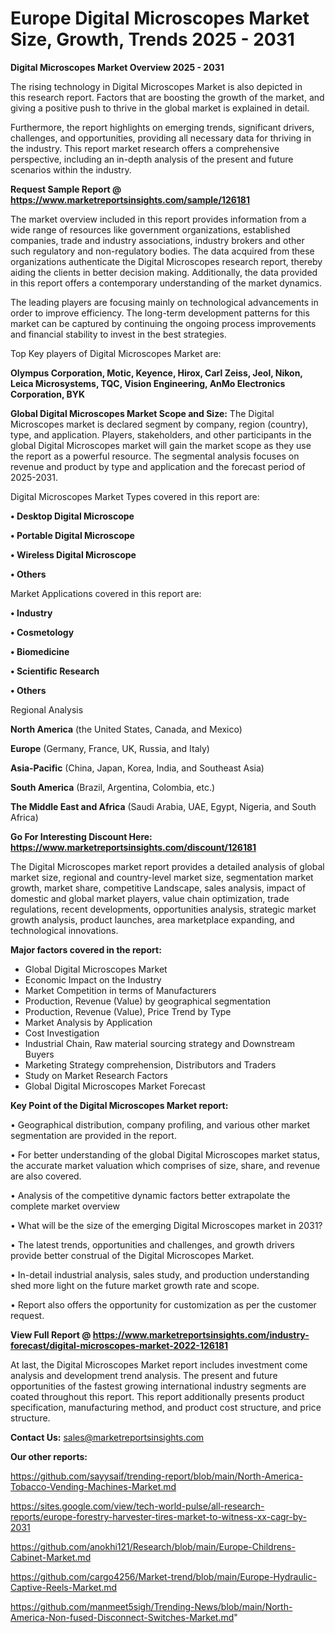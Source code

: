  # Europe Digital Microscopes Market Size, Growth, Trends 2025 - 2031

<Strong> Digital Microscopes Market Overview 2025 - 2031</strong>

The rising technology in Digital Microscopes Market is also depicted in this research report. Factors that are boosting the growth of the market, and giving a positive push to thrive in the global market is explained in detail.

Furthermore, the report highlights on emerging trends, significant drivers, challenges, and opportunities, providing all necessary data for thriving in the industry. This report market research offers a comprehensive perspective, including an in-depth analysis of the present and future scenarios within the industry.

<strong>Request Sample Report @ <a href=https://www.marketreportsinsights.com/sample/126181>https://www.marketreportsinsights.com/sample/126181</a></strong>

The market overview included in this report provides information from a wide range of resources like government organizations, established companies, trade and industry associations, industry brokers and other such regulatory and non-regulatory bodies. The data acquired from these organizations authenticate the Digital Microscopes research report, thereby aiding the clients in better decision making. Additionally, the data provided in this report offers a contemporary understanding of the market dynamics.

The leading players are focusing mainly on technological advancements in order to improve efficiency. The long-term development patterns for this market can be captured by continuing the ongoing process improvements and financial stability to invest in the best strategies.

Top Key players of Digital Microscopes Market are:

<strong>Olympus Corporation, Motic, Keyence, Hirox, Carl Zeiss, Jeol, Nikon, Leica Microsystems, TQC, Vision Engineering, AnMo Electronics Corporation, BYK</strong>

<strong><b>Global Digital Microscopes Market Scope and Size:</b></strong>
The Digital Microscopes market is declared segment by company, region (country), type, and application. Players, stakeholders, and other participants in the global Digital Microscopes market will gain the market scope as they use the report as a powerful resource. The segmental analysis focuses on revenue and product by type and application and the forecast period of 2025-2031.

Digital Microscopes Market Types covered in this report are:

<strong>• Desktop Digital Microscope 

• Portable Digital Microscope

• Wireless Digital Microscope 

• Others</strong>

Market Applications covered in this report are:

<strong>• Industry 

• Cosmetology

• Biomedicine

• Scientific Research 

• Others</strong> 

Regional Analysis

<strong>North America</strong> (the United States, Canada, and Mexico)

<strong>Europe</strong> (Germany, France, UK, Russia, and Italy)

<strong>Asia-Pacific</strong> (China, Japan, Korea, India, and Southeast Asia)

<strong>South America</strong> (Brazil, Argentina, Colombia, etc.)

<strong>The Middle East and Africa</strong> (Saudi Arabia, UAE, Egypt, Nigeria, and South Africa)

<strong>Go For Interesting Discount Here: <a href=https://www.marketreportsinsights.com/discount/126181>https://www.marketreportsinsights.com/discount/126181</a></strong>

The Digital Microscopes market report provides a detailed analysis of global market size, regional and country-level market size, segmentation market growth, market share, competitive Landscape, sales analysis, impact of domestic and global market players, value chain optimization, trade regulations, recent developments, opportunities analysis, strategic market growth analysis, product launches, area marketplace expanding, and technological innovations.

<strong><b>Major factors covered in the report:</b></strong>
<ul>
  <li>Global Digital Microscopes Market </li>
  <li>Economic Impact on the Industry</li>
  <li>Market Competition in terms of Manufacturers</li>
  <li>Production, Revenue (Value) by geographical segmentation</li>
  <li>Production, Revenue (Value), Price Trend by Type</li>
  <li>Market Analysis by Application</li>
  <li>Cost Investigation</li>
  <li>Industrial Chain, Raw material sourcing strategy and Downstream Buyers</li>
  <li>Marketing Strategy comprehension, Distributors and Traders</li>
  <li>Study on Market Research Factors</li>
  <li>Global Digital Microscopes Market Forecast</li>
</ul>

<strong><b>Key Point of the Digital Microscopes Market report:</b></strong>

• Geographical distribution, company profiling, and various other market segmentation are provided in the report.

• For better understanding of the global Digital Microscopes market status, the accurate market valuation which comprises of size, share, and revenue are also covered.

• Analysis of the competitive dynamic factors better extrapolate the complete market overview

• What will be the size of the emerging Digital Microscopes market in 2031?

• The latest trends, opportunities and challenges, and growth drivers provide better construal of the Digital Microscopes Market.

• In-detail industrial analysis, sales study, and production understanding shed more light on the future market growth rate and scope.

• Report also offers the opportunity for customization as per the customer request.

<strong><b>View Full Report @ <a href=https://www.marketreportsinsights.com/industry-forecast/digital-microscopes-market-2022-126181>https://www.marketreportsinsights.com/industry-forecast/digital-microscopes-market-2022-126181</a></b></strong>


At last, the Digital Microscopes Market report includes investment come analysis and development trend analysis. The present and future opportunities of the fastest growing international industry segments are coated throughout this report. This report additionally presents product specification, manufacturing method, and product cost structure, and price structure.

<strong>Contact Us:</strong>
sales@marketreportsinsights.com

<strong>Our other reports:</strong>

<a href=https://github.com/sayysaif/trending-report/blob/main/North-America-Tobacco-Vending-Machines-Market.md>https://github.com/sayysaif/trending-report/blob/main/North-America-Tobacco-Vending-Machines-Market.md</a>

<a href=https://sites.google.com/view/tech-world-pulse/all-research-reports/europe-forestry-harvester-tires-market-to-witness-xx-cagr-by-2031>https://sites.google.com/view/tech-world-pulse/all-research-reports/europe-forestry-harvester-tires-market-to-witness-xx-cagr-by-2031</a>

<a href=https://github.com/anokhi121/Research/blob/main/Europe-Childrens-Cabinet-Market.md>https://github.com/anokhi121/Research/blob/main/Europe-Childrens-Cabinet-Market.md</a>

<a href=https://github.com/cargo4256/Market-trend/blob/main/Europe-Hydraulic-Captive-Reels-Market.md>https://github.com/cargo4256/Market-trend/blob/main/Europe-Hydraulic-Captive-Reels-Market.md</a>

<a href=https://github.com/manmeet5sigh/Trending-News/blob/main/North-America-Non-fused-Disconnect-Switches-Market.md>https://github.com/manmeet5sigh/Trending-News/blob/main/North-America-Non-fused-Disconnect-Switches-Market.md</a>"
